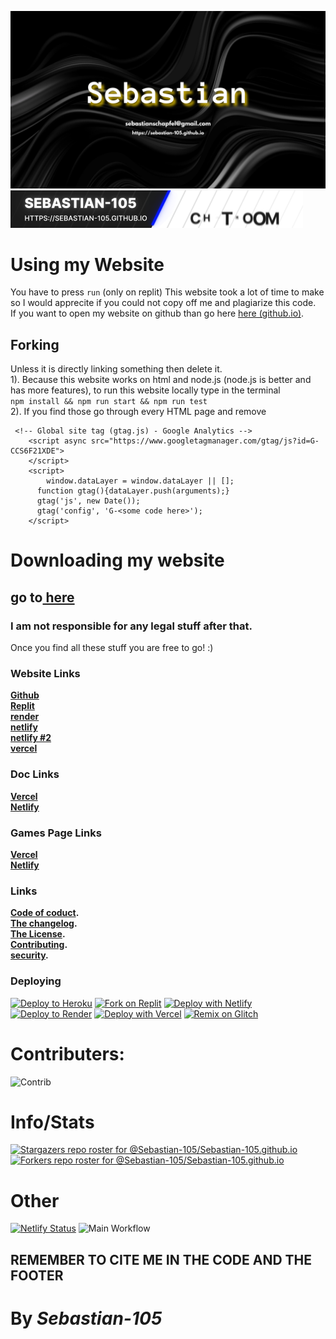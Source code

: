 [![Sebastian-105](./Sebastian.png)](./index.html)<br>
[![Website](./Sebastian-105.github.io.gif)](https://sebastian-105.github.io)<br>

# Using my Website
  You have to press `run` (only on replit) This website took a lot of time to make so I would apprecite if you could not copy off me and plagiarize this code.  <br> If you want to open my website on github than go here [here (github.io)](https://sebastian-105.github.io).
## Forking

Unless it is directly linking something then delete it. <br>
1). Because this website works on html and node.js (node.js is better and has more features), to run this website locally type in the terminal <br> 
```npm install && npm run start && npm run test```
<br>
2). If you find those go through every HTML page and remove
```
 <!-- Global site tag (gtag.js) - Google Analytics -->
	<script async src="https://www.googletagmanager.com/gtag/js?id=G-CCS6F21XDE">
	</script>
	<script>
		window.dataLayer = window.dataLayer || [];
      function gtag(){dataLayer.push(arguments);}
      gtag('js', new Date());
      gtag('config', 'G-<some code here>');
	</script>
```
# Downloading my website
## go to<a href="105/tutorial/code"> here</a>
### I am not responsible for any legal stuff after that.
Once you find all these stuff you are free to go! :)
### **Website Links**
**[Github](https://sebastian-105.github.io)**<br>
**[Replit](https://sebastian105.repl.co)**<br>
**[render](https://sebastian-105.onrender.com)**<br>
**[netlify](https://sebastian-105.netlify.app)**<br>
**[netlify #2](https://sebastian-105--sebastian-105.netlify.app/)**<br>
**[vercel](https://sebastian-105.vercel.app/)**<br>
### **Doc Links**
**[Vercel](https://docs-sebastian-105.vercel.app)**<br>
**[Netlify](https://docs-sebastian-105.netlify.app)**<br>
### **Games Page Links**
**[Vercel](https://game-sebastian-105.vercel.app)**<br>
**[Netlify](https://game-sebastian-105.netlify.app)**<br>
### **Links**
**[Code of coduct](CODE_OF_CONDUCT.md).** <br>
**[The changelog](CHANGELOG.md).** <br>
**[The License](LICENSE).**<br>
**[Contributing](CONTRIBUTING.md).** <br>
**[security](SECURITY.md).**<br>
### **Deploying**
[![Deploy to Heroku](https://binbashbanana.github.io/deploy-buttons/buttons/remade/heroku.svg)](https://heroku.com/deploy/?template=https://github.com/Sebastian-105/Sebastian-105.github.io)
[![Fork on Replit](https://binbashbanana.github.io/deploy-buttons/buttons/remade/replit.svg)](https://replit.com/@SS-105/SS-105)
[![Deploy with Netlify](https://binbashbanana.github.io/deploy-buttons/buttons/remade/netlify.svg)](https://app.netlify.com/start/deploy?repository=https://github.com/Sebastian-105/Sebastian-105.github.io)
[![Deploy to Render](https://binbashbanana.github.io/deploy-buttons/buttons/remade/render.svg)](https://render.com/deploy?repo=https://github.com/Sebastian-105/Sebastian-105.github.io)
[![Deploy with Vercel](https://binbashbanana.github.io/deploy-buttons/buttons/remade/vercel.svg)](https://vercel.com/new/clone?repository-url=https%3A%2F%2Fgithub.com%2FSebastian-105%2FSebastian-105.github.io)
[![Remix on Glitch](https://binbashbanana.github.io/deploy-buttons/buttons/remade/glitch.svg)](https://glitch.com/edit/#!/import/github/Sebastian-105/Sebastian-105.github.io)
# Contributers:
![Contrib](https://contrib.rocks/image?repo=Sebastian-105/Sebastian-105.github.io#)

# Info/Stats
[![Stargazers repo roster for @Sebastian-105/Sebastian-105.github.io](https://reporoster.com/stars/dark/Sebastian-105/Sebastian-105.github.io)](https://github.com/Sebastian-105/Sebastian-105.github.io/stargazers)
[![Forkers repo roster for @Sebastian-105/Sebastian-105.github.io](https://reporoster.com/forks/dark/Sebastian-105/Sebastian-105.github.io)](https://github.com/Sebastian-105/Sebastian-105.github.io/network/members)
# Other 

[![Netlify Status](https://api.netlify.com/api/v1/badges/859bbfb3-435a-4cc4-8feb-b9b6d55cc80b/deploy-status)](https://app.netlify.com/sites/sebastian-105/deploys)
![Main Workflow](https://github.com/Sebastian-105/Sebastian-105.github.io/actions/workflows/main.yml/badge.svg)

## REMEMBER TO CITE ME IN THE CODE AND THE FOOTER

# By ***Sebastian-105***
